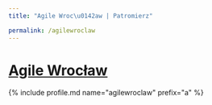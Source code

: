 ```yaml
---
title: "Agile Wroc\u0142aw | Patromierz"

permalink: /agilewroclaw
---
```


# [Agile Wrocław](https://patronite.pl/agilewroclaw)

{% include profile.md name="agilewroclaw" prefix="a" %}
